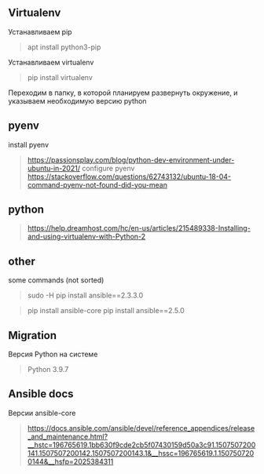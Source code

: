 ## Virtualenv
Устанавливаем pip
> apt install python3-pip

Устанавливаем virtualenv
> pip install virtualenv

Переходим в папку, в которой планируем развернуть окружение, и указываем необходимую версию python


## pyenv
install pyenv
> https://passionsplay.com/blog/python-dev-environment-under-ubuntu-in-2021/
configure pyenv
> https://stackoverflow.com/questions/62743132/ubuntu-18-04-command-pyenv-not-found-did-you-mean


## python
> https://help.dreamhost.com/hc/en-us/articles/215489338-Installing-and-using-virtualenv-with-Python-2

## other
some commands (not sorted)
> sudo -H pip install ansible==2.3.3.0

> pip install ansible-core
pip install ansible==2.5.0

## Migration 
Версия Python на системе
> Python 3.9.7

## Ansible docs

Версии ansible-core
> https://docs.ansible.com/ansible/devel/reference_appendices/release_and_maintenance.html?__hstc=196765619.1bb630f9cde2cb5f07430159d50a3c91.1507507200141.1507507200142.1507507200143.1&__hssc=196765619.1.1507507200144&__hsfp=2025384311
